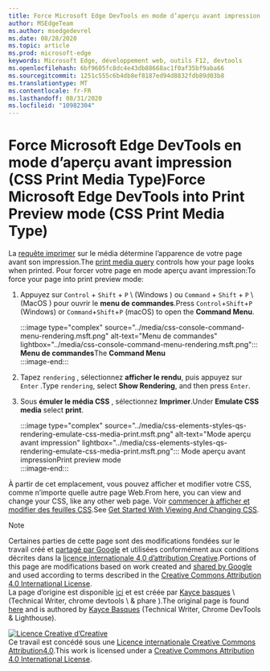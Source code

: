 ```yaml
---
title: Force Microsoft Edge DevTools en mode d’aperçu avant impression (CSS Print Media Type)
author: MSEdgeTeam
ms.author: msedgedevrel
ms.date: 08/28/2020
ms.topic: article
ms.prod: microsoft-edge
keywords: Microsoft Edge, développement web, outils F12, devtools
ms.openlocfilehash: 6bf9605fc8dc4e43db88668ac1f0af35bf9aba66
ms.sourcegitcommit: 1251c555c6b4db8ef8187ed94d8832fdb89d03b8
ms.translationtype: MT
ms.contentlocale: fr-FR
ms.lasthandoff: 08/31/2020
ms.locfileid: "10982304"
---
```

<!-- Copyright Kayce Basques 

   Licensed under the Apache License, Version 2.0 (the "License");
   you may not use this file except in compliance with the License.
   You may obtain a copy of the License at

       https://www.apache.org/licenses/LICENSE-2.0

   Unless required by applicable law or agreed to in writing, software
   distributed under the License is distributed on an "AS IS" BASIS,
   WITHOUT WARRANTIES OR CONDITIONS OF ANY KIND, either express or implied.
   See the License for the specific language governing permissions and
   limitations under the License.  -->





# <span data-ttu-id="2f14a-103">Force Microsoft Edge DevTools en mode d’aperçu avant impression (CSS Print Media Type)</span><span class="sxs-lookup"><span data-stu-id="2f14a-103">Force Microsoft Edge DevTools into Print Preview mode (CSS Print Media Type)</span></span>   



<span data-ttu-id="2f14a-104">La [requête imprimer][MDNUsingMediaQueries] sur le média détermine l’apparence de votre page avant son impression.</span><span class="sxs-lookup"><span data-stu-id="2f14a-104">The [print media query][MDNUsingMediaQueries] controls how your page looks when printed.</span></span>  <span data-ttu-id="2f14a-105">Pour forcer votre page en mode aperçu avant impression:</span><span class="sxs-lookup"><span data-stu-id="2f14a-105">To force your page into print preview mode:</span></span>  

1.  <span data-ttu-id="2f14a-106">Appuyez sur `Control` + `Shift` + `P` \ (Windows \) ou `Command` + `Shift` + `P` \ (MacOS \) pour ouvrir le **menu de commandes**.</span><span class="sxs-lookup"><span data-stu-id="2f14a-106">Press `Control`+`Shift`+`P` \(Windows\) or `Command`+`Shift`+`P` \(macOS\) to open the **Command Menu**.</span></span>  
    
    :::image type="complex" source="../media/css-console-command-menu-rendering.msft.png" alt-text="Menu de commandes" lightbox="../media/css-console-command-menu-rendering.msft.png":::
       <span data-ttu-id="2f14a-108">**Menu de commandes**</span><span class="sxs-lookup"><span data-stu-id="2f14a-108">The **Command Menu**</span></span>  
    :::image-end:::  
    
1.  <span data-ttu-id="2f14a-109">Tapez `rendering` , sélectionnez **afficher le rendu**, puis appuyez sur `Enter` .</span><span class="sxs-lookup"><span data-stu-id="2f14a-109">Type `rendering`, select **Show Rendering**, and then press `Enter`.</span></span>  
1.  <span data-ttu-id="2f14a-110">Sous **émuler le média CSS** , sélectionnez **Imprimer**.</span><span class="sxs-lookup"><span data-stu-id="2f14a-110">Under **Emulate CSS media** select **print**.</span></span>  
    
    :::image type="complex" source="../media/css-elements-styles-qs-rendering-emulate-css-media-print.msft.png" alt-text="Mode aperçu avant impression" lightbox="../media/css-elements-styles-qs-rendering-emulate-css-media-print.msft.png":::
       <span data-ttu-id="2f14a-112">Mode aperçu avant impression</span><span class="sxs-lookup"><span data-stu-id="2f14a-112">Print preview mode</span></span>  
    :::image-end:::  
    
<span data-ttu-id="2f14a-113">À partir de cet emplacement, vous pouvez afficher et modifier votre CSS, comme n’importe quelle autre page Web.</span><span class="sxs-lookup"><span data-stu-id="2f14a-113">From here, you can view and change your CSS, like any other web page.</span></span>  <span data-ttu-id="2f14a-114">Voir [commencer à afficher et modifier des feuilles CSS][DevToolsCSSGetStarted].</span><span class="sxs-lookup"><span data-stu-id="2f14a-114">See [Get Started With Viewing And Changing CSS][DevToolsCSSGetStarted].</span></span>  

<!--  
 


-->  

<!-- links -->  

[MicrosoftEdgeDevTools]: ../../devtools-guide-chromium.md "Outils de développement Microsoft Edge (chrome) | Documents Microsoft"  
[DevToolsCSSGetStarted]: ./index.md "Découvrir comment afficher et modifier des feuilles CSS | Documents Microsoft"  

[MDNUsingMediaQueries]: https://developer.mozilla.org/docs/Web/CSS/Media_Queries/Using_media_queries "Utilisation de requêtes multimédias | MDN"  

> [!NOTE]
> <span data-ttu-id="2f14a-118">Certaines parties de cette page sont des modifications fondées sur le travail créé et [partagé par Google][GoogleSitePolicies] et utilisées conformément aux conditions décrites dans la [licence internationale 4,0 d’attribution Creative][CCA4IL].</span><span class="sxs-lookup"><span data-stu-id="2f14a-118">Portions of this page are modifications based on work created and [shared by Google][GoogleSitePolicies] and used according to terms described in the [Creative Commons Attribution 4.0 International License][CCA4IL].</span></span>  
> <span data-ttu-id="2f14a-119">La page d’origine est disponible [ici](https://developers.google.com/web/tools/chrome-devtools/css/print-preview) et est créée par [Kayce basques][KayceBasques] \ (Technical Writer, chrome devtools \ & phare \).</span><span class="sxs-lookup"><span data-stu-id="2f14a-119">The original page is found [here](https://developers.google.com/web/tools/chrome-devtools/css/print-preview) and is authored by [Kayce Basques][KayceBasques] \(Technical Writer, Chrome DevTools \& Lighthouse\).</span></span>  

[![Licence Creative d’Creative][CCby4Image]][CCA4IL]  
<span data-ttu-id="2f14a-121">Ce travail est concédé sous une [Licence internationale Creative Commons Attribution4.0][CCA4IL].</span><span class="sxs-lookup"><span data-stu-id="2f14a-121">This work is licensed under a [Creative Commons Attribution 4.0 International License][CCA4IL].</span></span>  

[CCA4IL]: https://creativecommons.org/licenses/by/4.0  
[CCby4Image]: https://i.creativecommons.org/l/by/4.0/88x31.png  
[GoogleSitePolicies]: https://developers.google.com/terms/site-policies  
[KayceBasques]: https://developers.google.com/web/resources/contributors/kaycebasques  
